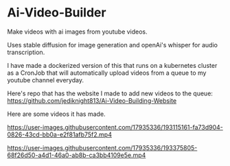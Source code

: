 # Ai-Video-Builder

Make videos with ai images from youtube videos.

Uses stable diffusion for image generation and openAi's whisper for audio transcription.

I have made a dockerized version of this that runs on a kubernetes cluster as a CronJob that will automatically upload videos from a queue to my youtube channel everyday.

Here's repo that has the website I made to add new videos to the queue: https://github.com/jediknight813/Ai-Video-Building-Website


Here are some videos it has made.

https://user-images.githubusercontent.com/17935336/193115161-fa73d904-0826-43cd-bb0a-e2f81afb75f2.mp4

https://user-images.githubusercontent.com/17935336/193375805-68f26d50-a4d1-46a0-ab8b-ca3bb4109e5e.mp4

